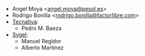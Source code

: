 - Angel Moya \<<angel.moya@pesol.es>\>
- Rodrigo Bonilla \<<rodrigo.bonilla@factorlibre.com>\>
- [Tecnativa](https://www.tecnativa.com):
  - Pedro M. Baeza
- [Sygel](https://www.sygel.es):
  - Manuel Regidor
  - Alberto Martínez
